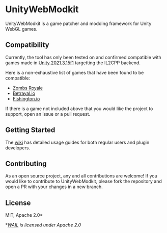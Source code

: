 # UnityWebModkit

UnityWebModkit is a game patcher and modding framework for Unity WebGL games.

## Compatibility

Currently, the tool has only been tested on and confirmed compatible with games made in [Unity 2021.3.15f1](https://unity.com/releases/editor/whats-new/2021.3.15) targetting the IL2CPP backend.

Here is a non-exhaustive list of games that have been found to be compatible:

- [Zombs Royale](https://zombsroyale.io)
- [Betrayal.io](https://betrayal.io)
- [Fishington.io](https://fishington.io)

If there is a game not included above that you would like the project to support, open an issue or a pull request.

## Getting Started

The [wiki](https://github.com/nsfury/UnityWebModkit/wiki) has detailed usage guides for both regular users and plugin developers.

## Contributing

As an open source project, any and all contributions are welcome! If you would like to contribute to UnityWebModkit, please fork the repository and open a PR with your changes in a new branch.

## License

MIT, Apache 2.0\*

\*_[WAIL](https://github.com/Qwokka/WAIL/tree/master) is licensed under Apache 2.0_
